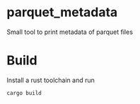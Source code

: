 # parquet_metadata
Small tool to print metadata of parquet files

# Build
Install a rust toolchain and run

    cargo build
